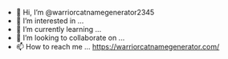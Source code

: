 - 👋 Hi, I’m @warriorcatnamegenerator2345
- 👀 I’m interested in ...
- 🌱 I’m currently learning ...
- 💞️ I’m looking to collaborate on ...
- 📫 How to reach me ...
https://warriorcatnamegenerator.com/
<!---
warriorcatnamegenerator2345/warriorcatnamegenerator2345 is a ✨ special ✨ repository because its `README.md` (this file) appears on your GitHub profile.
You can click the Preview link to take a look at your changes.
--->
